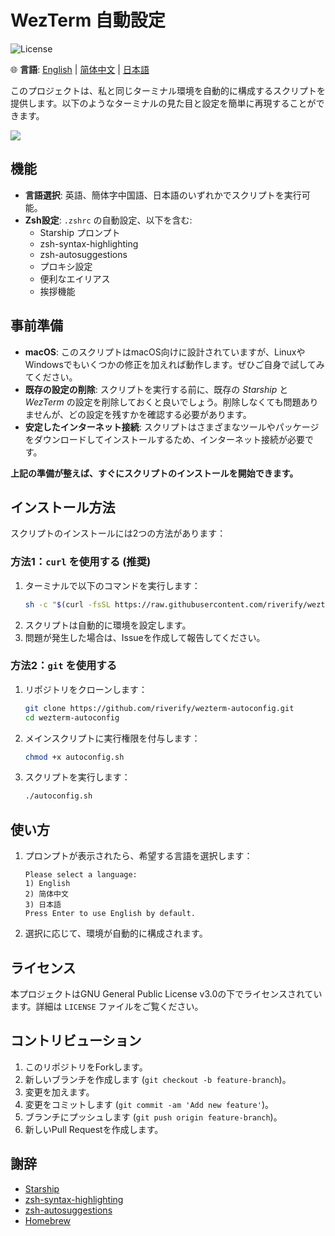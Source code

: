 # WezTerm 自動設定

![License](https://img.shields.io/github/license/riverify/wezterm-autoconfig)

🌐 **言語**: [English](../README.md) | [简体中文](README.zh-cn.md) | [日本語](README.ja.md)

このプロジェクトは、私と同じターミナル環境を自動的に構成するスクリプトを提供します。以下のようなターミナルの見た目と設定を簡単に再現することができます。

<img src="https://github.com/riverify/weztern-autoconfig/blob/main/img/jetpack.png?raw=true">

## 機能

- **言語選択**: 英語、簡体字中国語、日本語のいずれかでスクリプトを実行可能。
- **Zsh設定**: `.zshrc` の自動設定、以下を含む:
    - Starship プロンプト
    - zsh-syntax-highlighting
    - zsh-autosuggestions
    - プロキシ設定
    - 便利なエイリアス
    - 挨拶機能

## 事前準備

- **macOS**: このスクリプトはmacOS向けに設計されていますが、LinuxやWindowsでもいくつかの修正を加えれば動作します。ぜひご自身で試してみてください。
- **既存の設定の削除**: スクリプトを実行する前に、既存の _Starship_ と _WezTerm_ の設定を削除しておくと良いでしょう。削除しなくても問題ありませんが、どの設定を残すかを確認する必要があります。
- **安定したインターネット接続**: スクリプトはさまざまなツールやパッケージをダウンロードしてインストールするため、インターネット接続が必要です。

**上記の準備が整えば、すぐにスクリプトのインストールを開始できます。**

## インストール方法

スクリプトのインストールには2つの方法があります：

### 方法1：`curl` を使用する (推奨)

1. ターミナルで以下のコマンドを実行します：
    ```sh
    sh -c "$(curl -fsSL https://raw.githubusercontent.com/riverify/wezterm-autoconfig/main/autoconfig_curl.sh)"
    ```
2. スクリプトは自動的に環境を設定します。
3. 問題が発生した場合は、Issueを作成して報告してください。

### 方法2：`git` を使用する

1. リポジトリをクローンします：
    ```sh
    git clone https://github.com/riverify/wezterm-autoconfig.git
    cd wezterm-autoconfig
    ```

2. メインスクリプトに実行権限を付与します：
    ```sh
    chmod +x autoconfig.sh
    ```

3. スクリプトを実行します：
    ```sh
    ./autoconfig.sh
    ```

## 使い方

1. プロンプトが表示されたら、希望する言語を選択します：
    ```
    Please select a language:
    1) English
    2) 简体中文
    3) 日本語
    Press Enter to use English by default.
    ```

2. 選択に応じて、環境が自動的に構成されます。

## ライセンス

本プロジェクトはGNU General Public License v3.0の下でライセンスされています。詳細は `LICENSE` ファイルをご覧ください。

## コントリビューション

1. このリポジトリをForkします。
2. 新しいブランチを作成します (`git checkout -b feature-branch`)。
3. 変更を加えます。
4. 変更をコミットします (`git commit -am 'Add new feature'`)。
5. ブランチにプッシュします (`git push origin feature-branch`)。
6. 新しいPull Requestを作成します。

## 謝辞

- [Starship](https://starship.rs/)
- [zsh-syntax-highlighting](https://github.com/zsh-users/zsh-syntax-highlighting)
- [zsh-autosuggestions](https://github.com/zsh-users/zsh-autosuggestions)
- [Homebrew](https://brew.sh/)